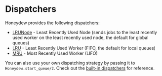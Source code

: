 # Dispatchers
Honeydew provides the following dispatchers:

- [LRUNode](https://hexdocs.pm/honeydew/Honeydew.Dispatcher.LRUNode.html) - Least Recently Used Node (sends jobs to the least recently used worker on the least recently used node, the default for global queues)
- [LRU](https://hexdocs.pm/honeydew/Honeydew.Dispatcher.LRU.html) - Least Recently Used Worker (FIFO, the default for local queues)
- [MRU](https://hexdocs.pm/honeydew/Honeydew.Dispatcher.MRU.html) - Most Recently Used Worker (LIFO)

You can also use your own dispatching strategy by passing it to `Honeydew.start_queue/2`. Check out the [built-in dispatchers](https://github.com/koudelka/honeydew/tree/master/lib/honeydew/dispatcher) for reference.
